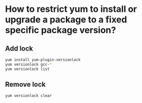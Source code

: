 # How to restrict yum to install or upgrade a package to a fixed specific package version?

## Add lock

```bash
yum install yum-plugin-versionlock
yum versionlock gcc-*
yum versionlock list
```

## Remove lock

```bash
yum versionlock clear
```